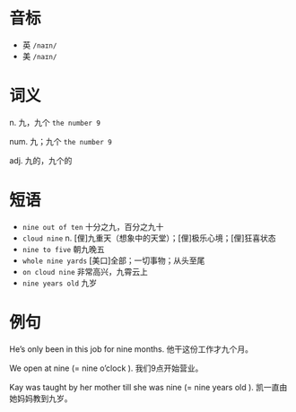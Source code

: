 # 音标

- 英 `/naɪn/`
- 美 `/naɪn/`

# 词义

n. 九，九个
`the number 9`

num. 九；九个
`the number 9`

adj. 九的，九个的


# 短语

- `nine out of ten` 十分之九，百分之九十
- `cloud nine` n. [俚]九重天（想象中的天堂）；[俚]极乐心境；[俚]狂喜状态
- `nine to five` 朝九晚五
- `whole nine yards` [美口]全部；一切事物；从头至尾
- `on cloud nine` 非常高兴，九霄云上
- `nine years old` 九岁

# 例句

He’s only been in this job for nine months.
他干这份工作才九个月。

We open at nine (= nine o’clock ).
我们9点开始营业。

Kay was taught by her mother till she was nine (= nine years old ).
凯一直由她妈妈教到九岁。


